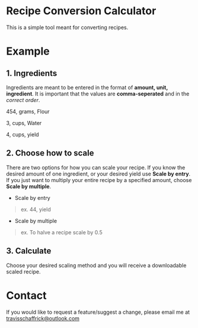 # Recipe Conversion Calculator
This is a simple tool meant for converting recipes.

# Example

## 1. Ingredients
Ingredients are meant to be entered in the format of **amount, unit, ingredient**. It is important that the values are **comma-seperated** and in the *correct order*.

454, grams, Flour

3, cups, Water

4, cups, yield
## 2. Choose how to scale
There are two options for how you can scale your recipe. If you know the desired amount of one ingredient, or your desired yield use **Scale by entry**. If you just want to multiply your entire recipe by a specified amount, choose **Scale by multiple**.
- Scale by entry
> ex. 44, yield
- Scale by multiple
> ex. To halve a recipe scale by 0.5
## 3. Calculate
Choose your desired scaling method and you will receive a downloadable scaled recipe.

# Contact
If you would like to request a feature/suggest a change, please email me at <travisschaffrick@outlook.com>
